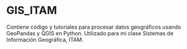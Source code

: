 # GIS_ITAM
Contiene código y tutoriales para procesar datos geográficos usando GeoPandas y QGIS en Python. 
Utilizado para mi clase Sistemas de Información Geográfica, ITAM.
